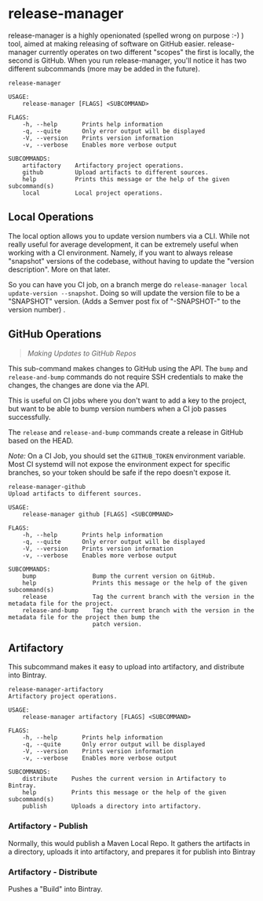 # release-manager

release-manager is a highly openionated (spelled wrong on purpose :-) ) tool, aimed at making releasing of software
on GitHub easier. release-manager currently operates on two different "scopes" the first is locally, the second is
GitHub. When you run release-manager, you'll notice it has two different subcommands (more may be added in the future).

```
release-manager

USAGE:
    release-manager [FLAGS] <SUBCOMMAND>

FLAGS:
    -h, --help       Prints help information
    -q, --quite      Only error output will be displayed
    -V, --version    Prints version information
    -v, --verbose    Enables more verbose output

SUBCOMMANDS:
    artifactory    Artifactory project operations.
    github         Upload artifacts to different sources.
    help           Prints this message or the help of the given subcommand(s)
    local          Local project operations.
```

## Local Operations
The local option allows you to update version numbers via a CLI. While not really useful for average development,
it can be extremely useful when working with a CI environment. Namely, if you want to always release "snapshot" versions
of the codebase, without having to update the "version description". More on that later.

So you can have you CI job, on a branch merge do `release-manager local update-version --snapshot`. Doing so will update
the version file to be a "SNAPSHOT" version. (Adds a Semver post fix of "-SNAPSHOT-<Unix Epoch>" to the version number) .

## GitHub Operations
> _Making Updates to GitHub Repos_

This sub-command makes changes to GitHub using the API. The `bump` and `release-and-bump` commands do not require SSH
credentials to make the changes, the changes are done via the API.

This is useful on CI jobs where you don't want to add a key to the project, but want to be able to bump version numbers
when a CI job passes successfully.

The `release` and `release-and-bump` commands create a release in GitHub based on the HEAD.

*Note:* On a CI Job, you should set the `GITHUB_TOKEN` environment variable. Most CI systemd will not expose the
environment expect for specific branches, so your token should be safe if the repo doesn't expose it.

```
release-manager-github
Upload artifacts to different sources.

USAGE:
    release-manager github [FLAGS] <SUBCOMMAND>

FLAGS:
    -h, --help       Prints help information
    -q, --quite      Only error output will be displayed
    -V, --version    Prints version information
    -v, --verbose    Enables more verbose output

SUBCOMMANDS:
    bump                Bump the current version on GitHub.
    help                Prints this message or the help of the given subcommand(s)
    release             Tag the current branch with the version in the metadata file for the project.
    release-and-bump    Tag the current branch with the version in the metadata file for the project then bump the
                        patch version.
```

## Artifactory
This subcommand makes it easy to upload into artifactory, and distribute into Bintray.

```
release-manager-artifactory
Artifactory project operations.

USAGE:
    release-manager artifactory [FLAGS] <SUBCOMMAND>

FLAGS:
    -h, --help       Prints help information
    -q, --quite      Only error output will be displayed
    -V, --version    Prints version information
    -v, --verbose    Enables more verbose output

SUBCOMMANDS:
    distribute    Pushes the current version in Artifactory to Bintray.
    help          Prints this message or the help of the given subcommand(s)
    publish       Uploads a directory into artifactory.
```

### Artifactory - Publish

Normally, this would publish a Maven Local Repo. It gathers the artifacts in a directory, uploads it into artifactory,
and prepares it for publish into Bintray

### Artifactory - Distribute

Pushes a "Build" into Bintray.